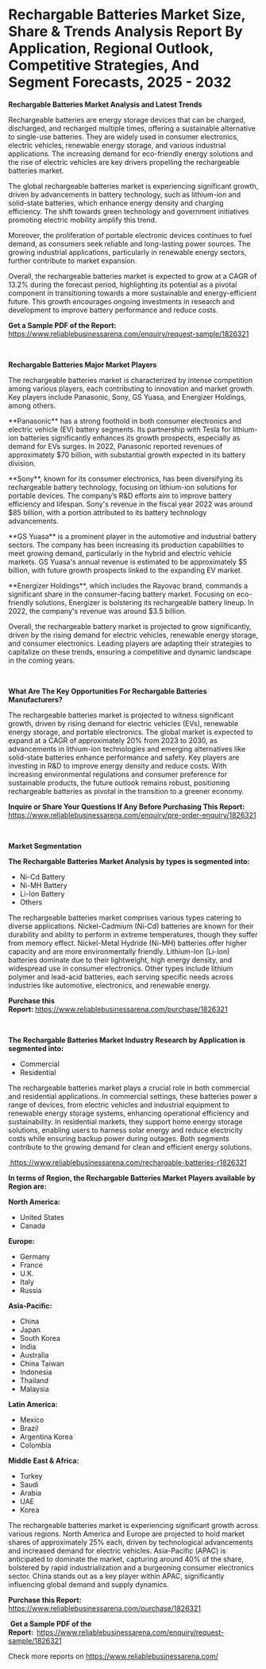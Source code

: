 <p><h1>Rechargable Batteries Market Size, Share & Trends Analysis Report By Application, Regional Outlook, Competitive Strategies, And Segment Forecasts, 2025 - 2032</h1></p><p><strong>Rechargable Batteries Market Analysis and Latest Trends</strong></p>
<p><p>Rechargeable batteries are energy storage devices that can be charged, discharged, and recharged multiple times, offering a sustainable alternative to single-use batteries. They are widely used in consumer electronics, electric vehicles, renewable energy storage, and various industrial applications. The increasing demand for eco-friendly energy solutions and the rise of electric vehicles are key drivers propelling the rechargeable batteries market.</p><p>The global rechargeable batteries market is experiencing significant growth, driven by advancements in battery technology, such as lithium-ion and solid-state batteries, which enhance energy density and charging efficiency. The shift towards green technology and government initiatives promoting electric mobility amplify this trend. </p><p>Moreover, the proliferation of portable electronic devices continues to fuel demand, as consumers seek reliable and long-lasting power sources. The growing industrial applications, particularly in renewable energy sectors, further contribute to market expansion. </p><p>Overall, the rechargeable batteries market is expected to grow at a CAGR of 13.2% during the forecast period, highlighting its potential as a pivotal component in transitioning towards a more sustainable and energy-efficient future. This growth encourages ongoing investments in research and development to improve battery performance and reduce costs.</p></p>
<p><strong>Get a Sample PDF of the Report:&nbsp;</strong> <a href="https://www.reliablebusinessarena.com/enquiry/request-sample/1826321?utm_campaign=2200&utm_medium=2&utm_source=Github&utm_content=ia&utm_term=04042025&utm_id=rechargable-batteries">https://www.reliablebusinessarena.com/enquiry/request-sample/1826321</a></p>
<p>&nbsp;</p>
<p><strong>Rechargable Batteries Major Market Players</strong></p>
<p><p>The rechargeable batteries market is characterized by intense competition among various players, each contributing to innovation and market growth. Key players include Panasonic, Sony, GS Yuasa, and Energizer Holdings, among others.</p><p>**Panasonic** has a strong foothold in both consumer electronics and electric vehicle (EV) battery segments. Its partnership with Tesla for lithium-ion batteries significantly enhances its growth prospects, especially as demand for EVs surges. In 2022, Panasonic reported revenues of approximately $70 billion, with substantial growth expected in its battery division.</p><p>**Sony**, known for its consumer electronics, has been diversifying its rechargeable battery technology, focusing on lithium-ion solutions for portable devices. The company’s R&D efforts aim to improve battery efficiency and lifespan. Sony's revenue in the fiscal year 2022 was around $85 billion, with a portion attributed to its battery technology advancements.</p><p>**GS Yuasa** is a prominent player in the automotive and industrial battery sectors. The company has been increasing its production capabilities to meet growing demand, particularly in the hybrid and electric vehicle markets. GS Yuasa's annual revenue is estimated to be approximately $5 billion, with future growth prospects linked to the expanding EV market.</p><p>**Energizer Holdings**, which includes the Rayovac brand, commands a significant share in the consumer-facing battery market. Focusing on eco-friendly solutions, Energizer is bolstering its rechargeable battery lineup. In 2022, the company's revenue was around $3.5 billion.</p><p>Overall, the rechargeable battery market is projected to grow significantly, driven by the rising demand for electric vehicles, renewable energy storage, and consumer electronics. Leading players are adapting their strategies to capitalize on these trends, ensuring a competitive and dynamic landscape in the coming years.</p></p>
<p>&nbsp;</p>
<p><strong>What Are The Key Opportunities For Rechargable Batteries Manufacturers?</strong></p>
<p><p>The rechargeable batteries market is projected to witness significant growth, driven by rising demand for electric vehicles (EVs), renewable energy storage, and portable electronics. The global market is expected to expand at a CAGR of approximately 20% from 2023 to 2030, as advancements in lithium-ion technologies and emerging alternatives like solid-state batteries enhance performance and safety. Key players are investing in R&D to improve energy density and reduce costs. With increasing environmental regulations and consumer preference for sustainable products, the future outlook remains robust, positioning rechargeable batteries as pivotal in the transition to a greener economy.</p></p>
<p><strong>Inquire or Share Your Questions If Any Before Purchasing This Report:</strong> <a href="https://www.reliablebusinessarena.com/enquiry/pre-order-enquiry/1826321?utm_campaign=2200&utm_medium=2&utm_source=Github&utm_content=ia&utm_term=04042025&utm_id=rechargable-batteries">https://www.reliablebusinessarena.com/enquiry/pre-order-enquiry/1826321</a></p>
<p>&nbsp;</p>
<p><strong>Market Segmentation</strong></p>
<p><strong>The Rechargable Batteries Market Analysis by types is segmented into:</strong></p>
<p><ul><li>Ni-Cd Battery</li><li>Ni-MH Battery</li><li>Li-Ion Battery</li><li>Others</li></ul></p>
<p><p>The rechargeable batteries market comprises various types catering to diverse applications. Nickel-Cadmium (Ni-Cd) batteries are known for their durability and ability to perform in extreme temperatures, though they suffer from memory effect. Nickel-Metal Hydride (Ni-MH) batteries offer higher capacity and are more environmentally friendly. Lithium-Ion (Li-Ion) batteries dominate due to their lightweight, high energy density, and widespread use in consumer electronics. Other types include lithium polymer and lead-acid batteries, each serving specific needs across industries like automotive, electronics, and renewable energy.</p></p>
<p><strong>Purchase this Report:&nbsp;</strong><a href="https://www.reliablebusinessarena.com/purchase/1826321?utm_campaign=2200&utm_medium=2&utm_source=Github&utm_content=ia&utm_term=04042025&utm_id=rechargable-batteries">https://www.reliablebusinessarena.com/purchase/1826321</a></p>
<p>&nbsp;</p>
<p><strong>The Rechargable Batteries Market Industry Research by Application is segmented into:</strong></p>
<p><ul><li>Commercial</li><li>Residential</li></ul></p>
<p><p>The rechargeable batteries market plays a crucial role in both commercial and residential applications. In commercial settings, these batteries power a range of devices, from electric vehicles and industrial equipment to renewable energy storage systems, enhancing operational efficiency and sustainability. In residential markets, they support home energy storage solutions, enabling users to harness solar energy and reduce electricity costs while ensuring backup power during outages. Both segments contribute to the growing demand for clean and efficient energy solutions.</p></p>
<p><a href="https://www.reliablebusinessarena.com/rechargable-batteries-r1826321?utm_campaign=2200&utm_medium=2&utm_source=Github&utm_content=ia&utm_term=04042025&utm_id=rechargable-batteries">&nbsp;https://www.reliablebusinessarena.com/rechargable-batteries-r1826321</a></p>
<p><strong>In terms of Region, the Rechargable Batteries Market Players available by Region are:</strong></p>
<p>
    <p> <strong> North America: </strong>
        <ul>
            <li>United States</li>
            <li>Canada</li>
        </ul>
        </p> 
    <p> <strong> Europe: </strong>
        <ul>
            <li>Germany</li>
            <li>France</li>
            <li>U.K.</li>
            <li>Italy</li>
            <li>Russia</li>
        </ul>
        </p> 
    <p> <strong> Asia-Pacific: </strong>
        <ul>
            <li>China</li>
            <li>Japan</li>
            <li>South Korea</li>
            <li>India</li>
            <li>Australia</li>
            <li>China Taiwan</li>
            <li>Indonesia</li>
            <li>Thailand</li>
            <li>Malaysia</li>
        </ul>
        </p> 
    <p> <strong> Latin America: </strong>
        <ul>
            <li>Mexico</li>
            <li>Brazil</li>
            <li>Argentina Korea</li>
            <li>Colombia</li>
        </ul>
        </p> 
    <p> <strong> Middle East & Africa: </strong>
        <ul>
            <li>Turkey</li>
            <li>Saudi</li>
            <li>Arabia</li>
            <li>UAE</li>
            <li>Korea</li>
        </ul>
    </p>
    </p>
<p><p>The rechargeable batteries market is experiencing significant growth across various regions. North America and Europe are projected to hold market shares of approximately 25% each, driven by technological advancements and increased demand for electric vehicles. Asia-Pacific (APAC) is anticipated to dominate the market, capturing around 40% of the share, bolstered by rapid industrialization and a burgeoning consumer electronics sector. China stands out as a key player within APAC, significantly influencing global demand and supply dynamics.</p></p>
<p><strong>Purchase this Report: </strong><a href="https://www.reliablebusinessarena.com/purchase/1826321?utm_campaign=2200&utm_medium=2&utm_source=Github&utm_content=ia&utm_term=04042025&utm_id=rechargable-batteries">https://www.reliablebusinessarena.com/purchase/1826321</a></p>
<p>&nbsp;<strong>Get a Sample PDF of the Report:&nbsp;&nbsp;</strong><a href="https://www.reliablebusinessarena.com/enquiry/request-sample/1826321?utm_campaign=2200&utm_medium=2&utm_source=Github&utm_content=ia&utm_term=04042025&utm_id=rechargable-batteries">https://www.reliablebusinessarena.com/enquiry/request-sample/1826321</a></p>
<p><strong></strong></p>
<p>Check more reports on <a href="https://www.reliablebusinessarena.com/?utm_campaign=2200&utm_medium=2&utm_source=Github&utm_content=ia&utm_term=04042025&utm_id=rechargable-batteries">https://www.reliablebusinessarena.com/</a></p>